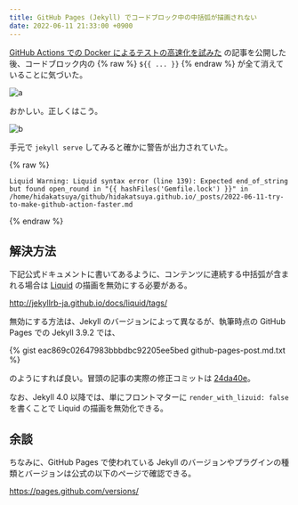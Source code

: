 ```yaml
---
title: GitHub Pages (Jekyll) でコードブロック中の中括弧が描画されない
date: 2022-06-11 21:33:00 +0900
---
```


[GitHub Actions での Docker によるテストの高速化を試みた](2022-06-11-try-to-make-github-action-faster.md)
の記事を公開した後、コードブロック内の {% raw %} `${{ ... }}` {% endraw %} が全て消えていることに気づいた。

![a](https://user-images.githubusercontent.com/739339/173188286-2bc9b973-cb60-451a-976c-069389f3a160.png)

おかしい。正しくはこう。

![b](https://user-images.githubusercontent.com/739339/173188459-cfc14e67-431d-4e75-abdb-acabee4a5974.png)


手元で `jekyll serve` してみると確かに警告が出力されていた。

{% raw %}

```
Liquid Warning: Liquid syntax error (line 139): Expected end_of_string but found open_round in "{{ hashFiles('Gemfile.lock') }}" in /home/hidakatsuya/github/hidakatsuya.github.io/_posts/2022-06-11-try-to-make-github-action-faster.md
```

{% endraw %}

## 解決方法

下記公式ドキュメントに書いてあるように、コンテンツに連続する中括弧が含まれる場合は [Liquid](https://github.com/Shopify/liquid) の描画を無効にする必要がある。

http://jekyllrb-ja.github.io/docs/liquid/tags/

無効にする方法は、Jekyll のバージョンによって異なるが、執筆時点の GitHub Pages での Jekyll 3.9.2 では、

{% gist eac869c02647983bbbdbc92205ee5bed github-pages-post.md.txt %}

のようにすれば良い。冒頭の記事の実際の修正コミットは [24da40e](https://github.com/hidakatsuya/hidakatsuya.github.io/commit/24da40e7779ac5581f4305c3a8fbf072a8c73a50)。

なお、Jekyll 4.0 以降では、単にフロントマターに `render_with_lizuid: false` を書くことで Liquid の描画を無効化できる。

## 余談

ちなみに、GitHub Pages で使われている Jekyll のバージョンやプラグインの種類とバージョンは公式の以下のページで確認できる。

https://pages.github.com/versions/
